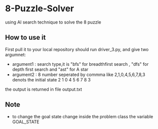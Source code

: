 # 8-Puzzle-Solver
using AI search technique to solve the 8 puzzle
## How to use it 
First pull it to your local repository
should run driver_3.py, and give two argumnet:
- argument1 : search type,it is "bfs" for breadthfirst search , "dfs" for depth first search and "ast" for  A star
- argument2 : 8 number seperated by commma like 2,1,0,4,5,6,7,8,3 denots the initial state
2 1 0 
4 5 6 
7 8 3

the output is returned in file output.txt

## Note 
- to change the goal state change inside the problem class the variable GOAL_STATE
